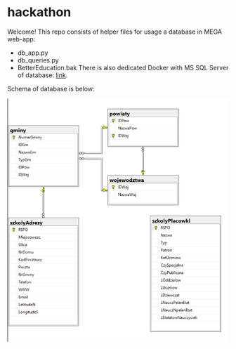 # hackathon
Welcome!
This repo consists of helper files for usage a database in MEGA web-app:
- db_app.py
- db_queries.py
- BetterEducation.bak
There is also dedicated Docker with MS SQL Server of database: [link](https://cloud.docker.com/repository/docker/antyfilidor/hackathon/).

Schema of database is below:

![alt text](schema.png)

